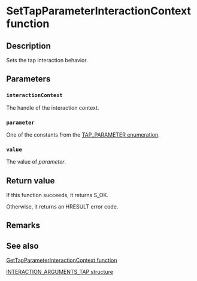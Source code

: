 # SetTapParameterInteractionContext function

## Description

Sets the tap interaction behavior.

## Parameters

### `interactionContext`

The handle of the interaction context.

### `parameter`

One of the constants from the [TAP_PARAMETER enumeration](https://learn.microsoft.com/windows/win32/api/interactioncontext/ne-interactioncontext-tap_parameter).

### `value`

The value of *parameter*.

## Return value

If this function succeeds, it returns S_OK.

Otherwise, it returns an HRESULT error code.

## Remarks

## See also

[GetTapParameterInteractionContext function](https://learn.microsoft.com/windows/win32/api/interactioncontext/nf-interactioncontext-gettapparameterinteractioncontext)

[INTERACTION_ARGUMENTS_TAP structure](https://learn.microsoft.com/windows/win32/api/interactioncontext/ns-interactioncontext-interaction_arguments_tap)